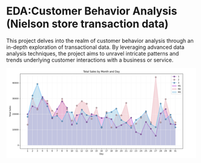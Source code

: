# EDA:Customer Behavior Analysis (Nielson store transaction data)

This project delves into the realm of customer behavior analysis through an in-depth exploration of transactional data. By leveraging advanced data analysis techniques, the project aims to unravel intricate patterns and trends underlying customer interactions with a business or service.

![image](https://github.com/BigDataEngineer09/EDA_Coderscave_CustomerBehaviorAnalysis_Nielson/blob/main/output/Monthly_Sales.png)
